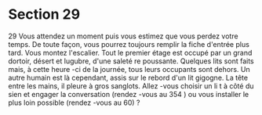 # Section 29

29
Vous attendez un moment puis vous estimez que vous perdez
votre temps. De toute façon, vous pourrez toujours remplir la
fiche d'entrée plus tard. Vous montez l'escalier. Tout le premier
étage est occupé par un grand dortoir, désert et lugubre, d'une
saleté re poussante. Quelques lits sont faits mais, à cette heure -ci
de la journée, tous leurs occupants sont dehors. Un autre humain
est là cependant, assis sur le rebord d'un lit gigogne. La tête entre
les mains, il pleure à gros sanglots. Allez -vous choisir un li t à côté
du sien et engager la conversation (rendez -vous au 354 ) ou vous
installer le plus loin possible (rendez -vous au 60) ?